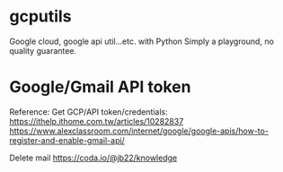 # gcputils
Google cloud, google api util...etc. with Python
Simply a playground, no quality guarantee.

# Google/Gmail API token 

Reference: 
Get GCP/API token/credentials: 
https://ithelp.ithome.com.tw/articles/10282837 
https://www.alexclassroom.com/internet/google/google-apis/how-to-register-and-enable-gmail-api/ 

Delete mail https://coda.io/@jb22/knowledge
